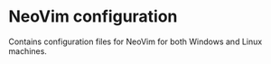 # NeoVim configuration

Contains configuration files for NeoVim for both Windows and Linux machines.
